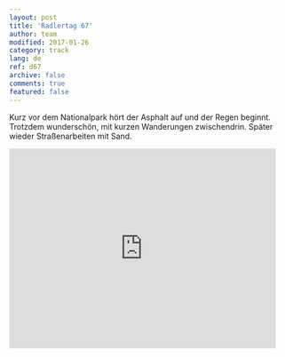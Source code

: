 ```yaml
---   
layout: post 
title: 'Radlertag 67'  
author: team 
modified: 2017-01-26
category: track 
lang: de 
ref: d67
archive: false 
comments: true 
featured: false 
--- 
```


 Kurz vor dem Nationalpark hört der Asphalt auf und der Regen beginnt. Trotzdem wunderschön, mit kurzen Wanderungen zwischendrin. Später wieder Straßenarbeiten mit Sand.                                                                                                                                                                                                                                                                                                                                     

<iframe width='480' height='360' src='http://track-kit.net/maps_s3/?v=embed&track=235124.gpx' frameborder='0' allowfullscreen></iframe>
